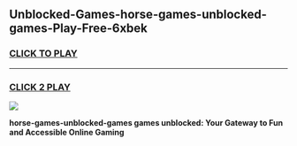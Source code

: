 
## Unblocked-Games-horse-games-unblocked-games-Play-Free-6xbek
<h3>
<a href="https://premium76.site?title=horse-games-unblocked-games&ref=19M">CLICK TO PLAY</a></h3>
<hr>

<h3>
<a href="https://premium76.site?title=horse-games-unblocked-games&ref=19M">CLICK 2 PLAY</a>
  
</h3>

<a href="https://premium76.site?title=horse-games-unblocked-games&ref=19M"><img src="https://clearcache.store/games.png"></a>


**horse-games-unblocked-games games unblocked: Your Gateway to Fun and Accessible Online Gaming**

